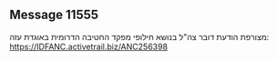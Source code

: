 ## Message 11555

מצורפת הודעת דובר צה"ל בנושא חילופי מפקד החטיבה הדרומית באוגדת עזה: 
https://IDFANC.activetrail.biz/ANC256398

